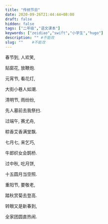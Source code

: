 ```yaml
---
title: "传统节日"
date: 2020-09-26T21:44:44+08:00
draft: false
hidden: false
tags: ["二年级","语文课本"]
keywords: ["zeidiao","swift","小学生","hugo"]
description: "" #不能改
slug: ""    #不能改
---
```


春节到, 人欢笑,

贴窗花, 放鞭炮.

元宵节, 看花灯,

大街小巷人如潮.

清明节, 雨纷纷,

先人墓前去我祭扫.

过端午, 赛尤舟,

粽香艾香满堂飘.

七月七, 来乞巧,

 牛郎织女会鹊桥.

过中秋, 吃月饼,

十五圆月当空照.

重阳节, 要敬老,

踏秋赏菊去登高.

转眼又是新春到,

全家团圆直热闹.
